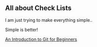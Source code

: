 ## All about Check Lists

I am just trying to make everything simple..

Simple is better!

[An Introduction to Git for Beginners](https://medium.com/chaya-thilakumara/an-introduction-to-git-for-beginners-c97e701cecf9)